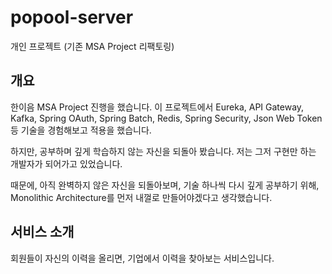 # popool-server 
개인 프로젝트 (기존 MSA Project 리팩토링)

## 개요
한이음 MSA Project 진행을 했습니다.
이 프로젝트에서 Eureka, API Gateway, Kafka, Spring OAuth, Spring Batch, Redis, Spring Security, Json Web Token 등 기술을 경험해보고 적용을 했습니다.

하지만, 공부하며 깊게 학습하지 않는 자신을 되돌아 봤습니다.
저는 그저 구현만 하는 개발자가 되어가고 있었습니다.

때문에, 아직 완벽하지 않은 자신을 되돌아보며, 기술 하나씩 다시 깊게 공부하기 위해,
Monolithic Architecture를 먼저 내껄로 만들어야겠다고 생각했습니다.

## 서비스 소개
회원들이 자신의 이력을 올리면, 기업에서 이력을 찾아보는 서비스입니다.
